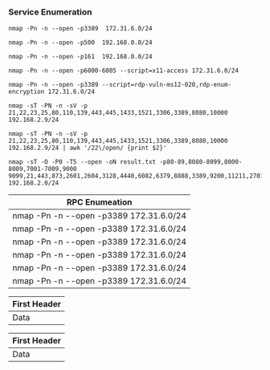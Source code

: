 

### Service Enumeration
```
nmap -Pn -n --open -p3389  172.31.6.0/24

nmap -Pn -n --open -p500  192.168.0.0/24

nmap -Pn -n --open -p161  192.168.0.0/24

nmap -Pn -n --open -p6000-6005 --script=x11-access 172.31.6.0/24 

nmap -Pn -n --open -p3389 --script=rdp-vuln-ms12-020,rdp-enum-encryption 172.31.6.0/24

nmap -sT -PN -n -sV -p 21,22,23,25,80,110,139,443,445,1433,1521,3306,3389,8080,10000 192.168.2.9/24

nmap -sT -PN -n -sV -p 21,22,23,25,80,110,139,443,445,1433,1521,3306,3389,8080,10000 192.168.2.9/24 | awk '/22\/open/ {print $2}'

nmap -sT -O -P0 -T5 --open -oN result.txt -p80-89,8080-8099,8000-8009,7001-7009,9000 9099,21,443,873,2601,2604,3128,4440,6082,6379,8888,3389,9200,11211,27017,28017,389,8443,4848,8649,995,9440,9871,2222,2082,3311,18100,9956,1433,3306,1900,49705,50030,7778,5432,7080,5900,50070,5000,5560,10000 192.168.2.0/24
```




| RPC Enumeation  |
| ------------- |
| nmap -Pn -n --open -p3389  172.31.6.0/24 |
| nmap -Pn -n --open -p3389  172.31.6.0/24 |
| nmap -Pn -n --open -p3389  172.31.6.0/24 |
| nmap -Pn -n --open -p3389  172.31.6.0/24 |
| nmap -Pn -n --open -p3389  172.31.6.0/24 |
| nmap -Pn -n --open -p3389  172.31.6.0/24 |

| First Header  |
| ------------- |
| Data |

| First Header  |
| ------------- |
| Data |
